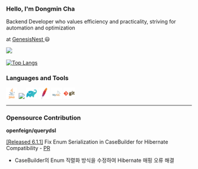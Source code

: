 ### Hello, I'm Dongmin Cha

Backend Developer who values efficiency and practicality, striving for automation and optimization

at [GenesisNest ](https://genesisnest.com/) 😃

<img src="https://media0.giphy.com/media/v1.Y2lkPTc5MGI3NjExcDl1a3h5OTZqZDNsN2NhZ2EzcXRrc29hazhqM3k0cTc1bHl1Y2lwZCZlcD12MV9pbnRlcm5hbF9naWZfYnlfaWQmY3Q9Zw/13HgwGsXF0aiGY/giphy.gif" width="300"> 


[![Top Langs](https://github-readme-stats.vercel.app/api/top-langs/?username=chadongmin&langs_count=8&layout=compact&include_orgs=true&theme=transparent&hide_border=true)](https://github.com/anuraghazra/github-readme-stats)

### Languages and Tools

<code><img height="30" src="https://raw.githubusercontent.com/github/explore/80688e429a7d4ef2fca1e82350fe8e3517d3494d/topics/java/java.png"></code>
<code><img height="30" src="https://avatars.githubusercontent.com/u/317776?s=200&v=4"></code>
<code><img height="30" src="https://raw.githubusercontent.com/github/explore/59009b1589a883459c0ae19044e3e7e3ec0c4e0a/topics/gradle/gradle.png"></code>
<code><img height="30" src="https://raw.githubusercontent.com/github/explore/59009b1589a883459c0ae19044e3e7e3ec0c4e0a/topics/maven/maven.png"></code>
<code><img height="30" src="https://raw.githubusercontent.com/github/explore/80688e429a7d4ef2fca1e82350fe8e3517d3494d/topics/mysql/mysql.png"></code>
<code><img height="30" src="https://raw.githubusercontent.com/github/explore/80688e429a7d4ef2fca1e82350fe8e3517d3494d/topics/git/git.png"></code>

---
### Opensource Contribution

**openfeign/querydsl**

[[Released 6.1.1]](https://github.com/OpenFeign/querydsl/releases/tag/6.11) Fix Enum Serialization in CaseBuilder for Hibernate Compatibility - [PR](https://github.com/OpenFeign/querydsl/pull/966)  
- CaseBuilder의 Enum 직렬화 방식을 수정하여 Hibernate 매핑 오류 해결
